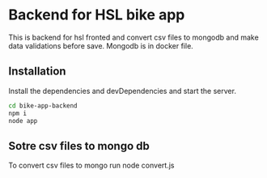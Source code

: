 # Backend for HSL bike app

This is backend for hsl fronted and convert csv files to mongodb and make data validations before save. Mongodb is in docker file.  

## Installation

Install the dependencies and devDependencies and start the server.

```sh
cd bike-app-backend
npm i
node app
```

## Sotre csv files to mongo db

To convert csv files to mongo run node convert.js
